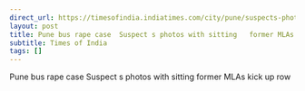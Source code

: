 ```yaml
---
direct_url: https://timesofindia.indiatimes.com/city/pune/suspects-photos-with-sitting-former-mlas-kick-up-row/articleshow/118611594.cms
layout: post
title: Pune bus rape case  Suspect s photos with sitting   former MLAs kick up row
subtitle: Times of India
tags: []
---
```


Pune bus rape case  Suspect s photos with sitting   former MLAs kick up row

